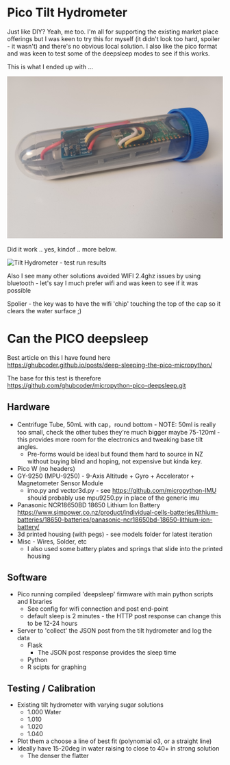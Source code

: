 # Pico Tilt Hydrometer

Just like DIY? Yeah, me too. I'm all for supporting the existing market place offerings but I was keen to try this for myself (it didn't look too hard, spoiler - it wasn't) and there's no obvious local solution. I also like the pico format and was keen to test some of the deepsleep modes to see if this works. 

This is what I ended up with ...

![Tilt Hydrometer - final product](static/tilt_hydrometer.jpg)

Did it work .. yes, kindof .. more below.

![Tilt Hydrometer - test run results](static/tilt_hydrometer_gravity.jpg)

Also I see many other solutions avoided WIFI 2.4ghz issues by using bluetooth - let's say I much prefer wifi and was keen to see if it was possible

Spolier - the key was to have the wifi 'chip' touching the top of the cap so it clears the water surface ;)

# Can the PICO deepsleep 

Best article on this I have found here https://ghubcoder.github.io/posts/deep-sleeping-the-pico-micropython/

The base for this test is therefore https://github.com/ghubcoder/micropython-pico-deepsleep.git

## Hardware 

* Centrifuge Tube, 50mL with cap，round bottom - NOTE: 50ml is really too small, check the other tubes they're much bigger maybe 75-120ml - this provides more room for the electronics and tweaking base tilt angles.
  - Pre-forms would be ideal but found them hard to source in NZ without buying blind and hoping, not expensive but kinda key.
* Pico W (no headers)
* GY-9250 (MPU-9250) - 9-Axis Altitude + Gyro + Accelerator + Magnetometer Sensor Module
  - imo.py and vector3d.py - see https://github.com/micropython-IMU should probably use mpu9250.py in place of the generic imu
* Panasonic NCR18650BD 18650 Lithium Ion Battery https://www.simpower.co.nz/product/individual-cells-batteries/lithium-batteries/18650-batteries/panasonic-ncr18650bd-18650-lithium-ion-battery/
* 3d printed housing (with pegs) - see models folder for latest iteration
* Misc - Wires, Solder, etc
  - I also used some battery plates and springs that slide into the printed housing

## Software

* Pico running compiled 'deepsleep' firmware with main python scripts and libraries
  - See config for wifi connection and post end-point
  - default sleep is 2 minutes - the HTTP post response can change this to be 12-24 hours 
* Server to 'collect' the JSON post from the tilt hydrometer and log the data 
  - Flask
    - The JSON post response provides the sleep time
  - Python
  - R scipts for graphing

## Testing / Calibration

* Existing tilt hydrometer with varying sugar solutions
  - 1.000 Water
  -  1.010
  -  1.020
  -  1.040
* Plot them a choose a line of best fit (polynomial o3, or a straight line)
* Ideally have 15-20deg in water raising to close to 40+ in strong solution
  -  The denser the flatter



